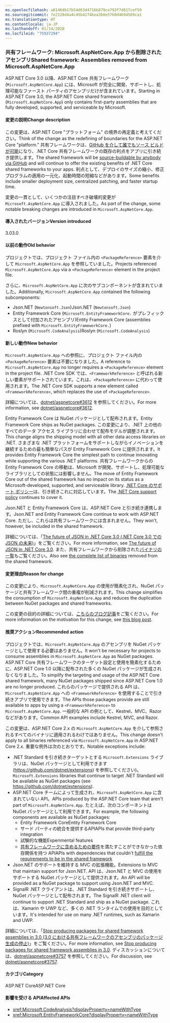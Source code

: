 ```yaml
---
ms.openlocfilehash: a8146db1fb54d63d4716b879ce793f7d817cef59
ms.sourcegitcommit: 7e2128d4a4c45b4274bea3b8e5760d4694569ca1
ms.translationtype: HT
ms.contentlocale: ja-JP
ms.lasthandoff: 01/14/2020
ms.locfileid: "75937294"
---
```

### <a name="shared-framework-assemblies-removed-from-microsoftaspnetcoreapp"></a><span data-ttu-id="745e1-101">共有フレームワーク: Microsoft.AspNetCore.App から削除されたアセンブリ</span><span class="sxs-lookup"><span data-stu-id="745e1-101">Shared framework: Assemblies removed from Microsoft.AspNetCore.App</span></span>

<span data-ttu-id="745e1-102">ASP.NET Core 3.0 以降、ASP.NET Core 共有フレームワーク (`Microsoft.AspNetCore.App`) には、Microsoft が完全に開発、サポートし、処理可能なファースト パーティのアセンブリだけが含まれています。</span><span class="sxs-lookup"><span data-stu-id="745e1-102">Starting in ASP.NET Core 3.0, the ASP.NET Core shared framework (`Microsoft.AspNetCore.App`) only contains first-party assemblies that are fully developed, supported, and serviceable by Microsoft.</span></span>

#### <a name="change-description"></a><span data-ttu-id="745e1-103">変更の説明</span><span class="sxs-lookup"><span data-stu-id="745e1-103">Change description</span></span>

<span data-ttu-id="745e1-104">この変更は、ASP.NET Core "プラットフォーム" の境界の再定義と考えてください。</span><span class="sxs-lookup"><span data-stu-id="745e1-104">Think of the change as the redefining of boundaries for the ASP.NET Core "platform."</span></span> <span data-ttu-id="745e1-105">共有フレームワークは、[GitHub を介して誰でもソース ビルドが可能](https://github.com/dotnet/source-build)になり、.NET Core 共有フレームワークの既存の利点をアプリに引き続き提供します。</span><span class="sxs-lookup"><span data-stu-id="745e1-105">The shared framework will be [source-buildable by anybody via GitHub](https://github.com/dotnet/source-build) and will continue to offer the existing benefits of .NET Core shared frameworks to your apps.</span></span> <span data-ttu-id="745e1-106">利点として、デプロイのサイズの縮小、修正プログラムの適用の一元化、起動時間の短縮などがあります。</span><span class="sxs-lookup"><span data-stu-id="745e1-106">Some benefits include smaller deployment size, centralized patching, and faster startup time.</span></span>

<span data-ttu-id="745e1-107">変更の一貫として、いくつかの注目すべき破壊的変更が `Microsoft.AspNetCore.App` に導入されました。</span><span class="sxs-lookup"><span data-stu-id="745e1-107">As part of the change, some notable breaking changes are introduced in `Microsoft.AspNetCore.App`.</span></span>

#### <a name="version-introduced"></a><span data-ttu-id="745e1-108">導入されたバージョン</span><span class="sxs-lookup"><span data-stu-id="745e1-108">Version introduced</span></span>

<span data-ttu-id="745e1-109">3.0</span><span class="sxs-lookup"><span data-stu-id="745e1-109">3.0</span></span>

#### <a name="old-behavior"></a><span data-ttu-id="745e1-110">以前の動作</span><span class="sxs-lookup"><span data-stu-id="745e1-110">Old behavior</span></span>

<span data-ttu-id="745e1-111">プロジェクトでは、プロジェクト ファイル内の `<PackageReference>` 要素を介して `Microsoft.AspNetCore.App` を参照していました。</span><span class="sxs-lookup"><span data-stu-id="745e1-111">Projects referenced `Microsoft.AspNetCore.App` via a `<PackageReference>` element in the project file.</span></span>

<span data-ttu-id="745e1-112">さらに、`Microsoft.AspNetCore.App` に次のサブコンポーネントが含まれていました。</span><span class="sxs-lookup"><span data-stu-id="745e1-112">Additionally, `Microsoft.AspNetCore.App` contained the following subcomponents:</span></span>

- <span data-ttu-id="745e1-113">Json.NET (`Newtonsoft.Json`)</span><span class="sxs-lookup"><span data-stu-id="745e1-113">Json.NET (`Newtonsoft.Json`)</span></span>
- <span data-ttu-id="745e1-114">Entity Framework Core (`Microsoft.EntityFrameworkCore.` がプレフィックスとして付加されたアセンブリ)</span><span class="sxs-lookup"><span data-stu-id="745e1-114">Entity Framework Core (assemblies prefixed with `Microsoft.EntityFrameworkCore.`)</span></span>
- <span data-ttu-id="745e1-115">Roslyn (`Microsoft.CodeAnalysis`)</span><span class="sxs-lookup"><span data-stu-id="745e1-115">Roslyn (`Microsoft.CodeAnalysis`)</span></span>

#### <a name="new-behavior"></a><span data-ttu-id="745e1-116">新しい動作</span><span class="sxs-lookup"><span data-stu-id="745e1-116">New behavior</span></span>

<span data-ttu-id="745e1-117">`Microsoft.AspNetCore.App` への参照に、プロジェクト ファイル内の `<PackageReference>` 要素は不要になりました。</span><span class="sxs-lookup"><span data-stu-id="745e1-117">A reference to `Microsoft.AspNetCore.App` no longer requires a `<PackageReference>` element in the project file.</span></span> <span data-ttu-id="745e1-118">.NET Core SDK では、`<FrameworkReference>` と呼ばれる新しい要素がサポートされています。これは、`<PackageReference>` に代わって使用されます。</span><span class="sxs-lookup"><span data-stu-id="745e1-118">The .NET Core SDK supports a new element called `<FrameworkReference>`, which replaces the use of `<PackageReference>`.</span></span>

<span data-ttu-id="745e1-119">詳細については、[dotnet/aspnetcore#3612](https://github.com/dotnet/aspnetcore/issues/3612) を参照してください。</span><span class="sxs-lookup"><span data-stu-id="745e1-119">For more information, see [dotnet/aspnetcore#3612](https://github.com/dotnet/aspnetcore/issues/3612).</span></span>

<span data-ttu-id="745e1-120">Entity Framework Core は NuGet パッケージとして配布されます。</span><span class="sxs-lookup"><span data-stu-id="745e1-120">Entity Framework Core ships as NuGet packages.</span></span> <span data-ttu-id="745e1-121">この変更により、.NET 上の他のすべてのデータ アクセス ライブラリに合わせて配布モデルが調整されます。</span><span class="sxs-lookup"><span data-stu-id="745e1-121">This change aligns the shipping model with all other data access libraries on .NET.</span></span> <span data-ttu-id="745e1-122">さまざまな .NET プラットフォームをサポートしながらイノベーションを継続するための最も簡単なパスが Entity Framework Core に提供されます。</span><span class="sxs-lookup"><span data-stu-id="745e1-122">It provides Entity Framework Core the simplest path to continue innovating while supporting the various .NET platforms.</span></span> <span data-ttu-id="745e1-123">共有フレームワークからの Entity Framework Core の移動は、Microsoft が開発、サポートし、処理可能なライブラリとしての状態には影響しません。</span><span class="sxs-lookup"><span data-stu-id="745e1-123">The move of Entity Framework Core out of the shared framework has no impact on its status as a Microsoft-developed, supported, and serviceable library.</span></span> <span data-ttu-id="745e1-124">[.NET Core のサポート ポリシー](https://www.microsoft.com/net/platform/support-policy)は、引き続きこれに対応しています。</span><span class="sxs-lookup"><span data-stu-id="745e1-124">The [.NET Core support policy](https://www.microsoft.com/net/platform/support-policy) continues to cover it.</span></span>

<span data-ttu-id="745e1-125">Json.NET と Entity Framework Core は、ASP.NET Core と引き続き連携します。</span><span class="sxs-lookup"><span data-stu-id="745e1-125">Json.NET and Entity Framework Core continue to work with ASP.NET Core.</span></span> <span data-ttu-id="745e1-126">ただし、これらは共有フレームワークには含まれません。</span><span class="sxs-lookup"><span data-stu-id="745e1-126">They won't, however, be included in the shared framework.</span></span>

<span data-ttu-id="745e1-127">詳細については、「[The future of JSON in .NET Core 3.0 (.NET Core 3.0 での JSON の未来)](https://github.com/dotnet/announcements/issues/90)」をご覧ください。</span><span class="sxs-lookup"><span data-stu-id="745e1-127">For more information, see [The future of JSON in .NET Core 3.0](https://github.com/dotnet/announcements/issues/90).</span></span> <span data-ttu-id="745e1-128">また、共有フレームワークから削除された[バイナリの一覧](https://github.com/dotnet/aspnetcore/issues/3755)もご覧ください。</span><span class="sxs-lookup"><span data-stu-id="745e1-128">Also see [the complete list of binaries](https://github.com/dotnet/aspnetcore/issues/3755) removed from the shared framework.</span></span>

#### <a name="reason-for-change"></a><span data-ttu-id="745e1-129">変更理由</span><span class="sxs-lookup"><span data-stu-id="745e1-129">Reason for change</span></span>

<span data-ttu-id="745e1-130">この変更により、`Microsoft.AspNetCore.App` の使用が簡素化され、NuGet パッケージと共有フレームワーク間の重複が削減されます。</span><span class="sxs-lookup"><span data-stu-id="745e1-130">This change simplifies the consumption of `Microsoft.AspNetCore.App` and reduces the duplication between NuGet packages and shared frameworks.</span></span>

<span data-ttu-id="745e1-131">この変更の目的の詳細については、[こちらのブログ記事](https://devblogs.microsoft.com/aspnet/a-first-look-at-changes-coming-in-asp-net-core-3-0/)をご覧ください。</span><span class="sxs-lookup"><span data-stu-id="745e1-131">For more information on the motivation for this change, see [this blog post](https://devblogs.microsoft.com/aspnet/a-first-look-at-changes-coming-in-asp-net-core-3-0/).</span></span>

#### <a name="recommended-action"></a><span data-ttu-id="745e1-132">推奨アクション</span><span class="sxs-lookup"><span data-stu-id="745e1-132">Recommended action</span></span>

<span data-ttu-id="745e1-133">プロジェクトでは、`Microsoft.AspNetCore.App` のアセンブリを NuGet パッケージとして使用する必要はありません。</span><span class="sxs-lookup"><span data-stu-id="745e1-133">It won't be necessary for projects to consume assemblies in `Microsoft.AspNetCore.App` as NuGet packages.</span></span> <span data-ttu-id="745e1-134">ASP.NET Core 共有フレームワークのターゲット設定と使用を簡素化するために、ASP.NET Core 1.0 以降に配布された多くの NuGet パッケージが生成されなくなりました。</span><span class="sxs-lookup"><span data-stu-id="745e1-134">To simplify the targeting and usage of the ASP.NET Core shared framework, many NuGet packages shipped since ASP.NET Core 1.0 are no longer produced.</span></span> <span data-ttu-id="745e1-135">これらのパッケージで提供される API は、`Microsoft.AspNetCore.App` への `<FrameworkReference>` を使用することで引き続きアプリで使用できます。</span><span class="sxs-lookup"><span data-stu-id="745e1-135">The APIs those packages provide are still available to apps by using a `<FrameworkReference>` to `Microsoft.AspNetCore.App`.</span></span> <span data-ttu-id="745e1-136">一般的な API の例として、Kestrel、MVC、Razor などがあります。</span><span class="sxs-lookup"><span data-stu-id="745e1-136">Common API examples include Kestrel, MVC, and Razor.</span></span>

<span data-ttu-id="745e1-137">この変更は、ASP.NET Core 2.x の `Microsoft.AspNetCore.App` を介して参照されるすべてのバイナリに適用されるわけではありません。</span><span class="sxs-lookup"><span data-stu-id="745e1-137">This change doesn't apply to all binaries referenced via `Microsoft.AspNetCore.App` in ASP.NET Core 2.x.</span></span> <span data-ttu-id="745e1-138">重要な例外は次のとおりです。</span><span class="sxs-lookup"><span data-stu-id="745e1-138">Notable exceptions include:</span></span>

- <span data-ttu-id="745e1-139">.NET Standard を引き続きターゲットとする `Microsoft.Extensions` ライブラリは、NuGet パッケージとして利用できます (https://github.com/dotnet/extensions) を参照してください)。</span><span class="sxs-lookup"><span data-stu-id="745e1-139">`Microsoft.Extensions` libraries that continue to target .NET Standard will be available as NuGet packages (see https://github.com/dotnet/extensions).</span></span>
- <span data-ttu-id="745e1-140">ASP.NET Core チームによって生成され、`Microsoft.AspNetCore.App` に含まれていない API。</span><span class="sxs-lookup"><span data-stu-id="745e1-140">APIs produced by the ASP.NET Core team that aren't part of `Microsoft.AspNetCore.App`.</span></span> <span data-ttu-id="745e1-141">たとえば、次のコンポーネントは NuGet パッケージとして利用できます。</span><span class="sxs-lookup"><span data-stu-id="745e1-141">For example, the following components are available as NuGet packages:</span></span>
  - <span data-ttu-id="745e1-142">Entity Framework Core</span><span class="sxs-lookup"><span data-stu-id="745e1-142">Entity Framework Core</span></span>
  - <span data-ttu-id="745e1-143">サード パーティの統合を提供するAPI</span><span class="sxs-lookup"><span data-stu-id="745e1-143">APIs that provide third-party integration</span></span>
  - <span data-ttu-id="745e1-144">試験的な機能</span><span class="sxs-lookup"><span data-stu-id="745e1-144">Experimental features</span></span>
  - <span data-ttu-id="745e1-145">[共有フレームワークに含めるための要件](https://github.com/dotnet/aspnetcore/blob/4e44e5bcbedd961cc0d4f6b846699c7c494f5597/docs/SharedFramework.md)を満たすことができなかった依存関係を持つ API</span><span class="sxs-lookup"><span data-stu-id="745e1-145">APIs with dependencies that couldn't [fulfill the requirements to be in the shared framework](https://github.com/dotnet/aspnetcore/blob/4e44e5bcbedd961cc0d4f6b846699c7c494f5597/docs/SharedFramework.md)</span></span>
- <span data-ttu-id="745e1-146">Json.NET のサポートを維持する MVC の拡張機能。</span><span class="sxs-lookup"><span data-stu-id="745e1-146">Extensions to MVC that maintain support for Json.NET.</span></span> <span data-ttu-id="745e1-147">API は、Json.NET と MVC の使用をサポートする NuGet パッケージとして提供されます。</span><span class="sxs-lookup"><span data-stu-id="745e1-147">An API will be provided as a NuGet package to support using Json.NET and MVC.</span></span>
- <span data-ttu-id="745e1-148">SignalR .NET クライアントは、.NET Standard を引き続きサポートし、NuGet パッケージとして配布されます。</span><span class="sxs-lookup"><span data-stu-id="745e1-148">The SignalR .NET client will continue to support .NET Standard and ship as a NuGet package.</span></span> <span data-ttu-id="745e1-149">これは、Xamarin や UWP など、多くの .NET ランタイムでの使用を目的としています。</span><span class="sxs-lookup"><span data-stu-id="745e1-149">It's intended for use on many .NET runtimes, such as Xamarin and UWP.</span></span>

<span data-ttu-id="745e1-150">詳細については、「[Stop producing packages for shared framework assemblies in 3.0 (3.0 における共有フレームワークのアセンブリのパッケージ生成の停止)](https://github.com/dotnet/aspnetcore/issues/3756)」をご覧ください。</span><span class="sxs-lookup"><span data-stu-id="745e1-150">For more information, see [Stop producing packages for shared framework assemblies in 3.0](https://github.com/dotnet/aspnetcore/issues/3756).</span></span> <span data-ttu-id="745e1-151">ディスカッションについては、[dotnet/aspnetcore#3757](https://github.com/dotnet/aspnetcore/issues/3757) を参照してください。</span><span class="sxs-lookup"><span data-stu-id="745e1-151">For discussion, see [dotnet/aspnetcore#3757](https://github.com/dotnet/aspnetcore/issues/3757).</span></span>

#### <a name="category"></a><span data-ttu-id="745e1-152">カテゴリ</span><span class="sxs-lookup"><span data-stu-id="745e1-152">Category</span></span>

<span data-ttu-id="745e1-153">ASP.NET Core</span><span class="sxs-lookup"><span data-stu-id="745e1-153">ASP.NET Core</span></span>

#### <a name="affected-apis"></a><span data-ttu-id="745e1-154">影響を受ける API</span><span class="sxs-lookup"><span data-stu-id="745e1-154">Affected APIs</span></span>

- <xref:Microsoft.CodeAnalysis?displayProperty=nameWithType>
- <xref:Microsoft.EntityFrameworkCore?displayProperty=nameWithType>

<!--

#### Affected APIs

- `N:Microsoft.CodeAnalysis`
- `N:Microsoft.EntityFrameworkCore`

-->
